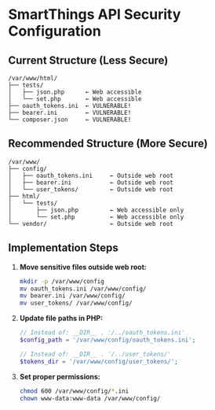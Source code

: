 # SmartThings API Security Configuration

## Current Structure (Less Secure)
```
/var/www/html/
├── tests/
│   ├── json.php      ← Web accessible
│   └── set.php       ← Web accessible
├── oauth_tokens.ini  ← VULNERABLE!
├── bearer.ini        ← VULNERABLE!
└── composer.json     ← VULNERABLE!
```

## Recommended Structure (More Secure)
```
/var/www/
├── config/
│   ├── oauth_tokens.ini     ← Outside web root
│   ├── bearer.ini           ← Outside web root
│   └── user_tokens/         ← Outside web root
├── html/
│   └── tests/
│       ├── json.php         ← Web accessible only
│       └── set.php          ← Web accessible only
└── vendor/                  ← Outside web root
```

## Implementation Steps

1. **Move sensitive files outside web root:**
   ```bash
   mkdir -p /var/www/config
   mv oauth_tokens.ini /var/www/config/
   mv bearer.ini /var/www/config/
   mv user_tokens/ /var/www/config/
   ```

2. **Update file paths in PHP:**
   ```php
   // Instead of: __DIR__ . '/../oauth_tokens.ini'
   $config_path = '/var/www/config/oauth_tokens.ini';
   
   // Instead of: __DIR__ . '/../user_tokens/'
   $tokens_dir = '/var/www/config/user_tokens/';
   ```

3. **Set proper permissions:**
   ```bash
   chmod 600 /var/www/config/*.ini
   chown www-data:www-data /var/www/config/
   ```
